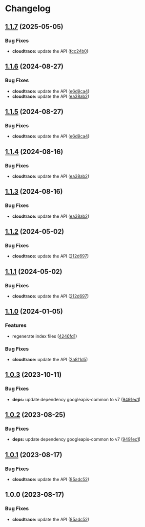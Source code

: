 # Changelog

## [1.1.7](https://github.com/googleapis/google-api-nodejs-client/compare/cloudtrace-v1.1.6...cloudtrace-v1.1.7) (2025-05-05)


### Bug Fixes

* **cloudtrace:** update the API ([fcc24b0](https://github.com/googleapis/google-api-nodejs-client/commit/fcc24b02f2fd7829693a0b422d817472378f8e03))

## [1.1.6](https://github.com/googleapis/google-api-nodejs-client/compare/cloudtrace-v1.1.5...cloudtrace-v1.1.6) (2024-08-27)


### Bug Fixes

* **cloudtrace:** update the API ([e6d9ca4](https://github.com/googleapis/google-api-nodejs-client/commit/e6d9ca416645e58b93b41b462f96875d8316687c))
* **cloudtrace:** update the API ([ea38ab2](https://github.com/googleapis/google-api-nodejs-client/commit/ea38ab2b860107ac10f0df0c9081c9d69a7df3d3))

## [1.1.5](https://github.com/googleapis/google-api-nodejs-client/compare/cloudtrace-v1.1.4...cloudtrace-v1.1.5) (2024-08-27)


### Bug Fixes

* **cloudtrace:** update the API ([e6d9ca4](https://github.com/googleapis/google-api-nodejs-client/commit/e6d9ca416645e58b93b41b462f96875d8316687c))

## [1.1.4](https://github.com/googleapis/google-api-nodejs-client/compare/cloudtrace-v1.1.3...cloudtrace-v1.1.4) (2024-08-16)


### Bug Fixes

* **cloudtrace:** update the API ([ea38ab2](https://github.com/googleapis/google-api-nodejs-client/commit/ea38ab2b860107ac10f0df0c9081c9d69a7df3d3))

## [1.1.3](https://github.com/googleapis/google-api-nodejs-client/compare/cloudtrace-v1.1.2...cloudtrace-v1.1.3) (2024-08-16)


### Bug Fixes

* **cloudtrace:** update the API ([ea38ab2](https://github.com/googleapis/google-api-nodejs-client/commit/ea38ab2b860107ac10f0df0c9081c9d69a7df3d3))

## [1.1.2](https://github.com/googleapis/google-api-nodejs-client/compare/cloudtrace-v1.1.1...cloudtrace-v1.1.2) (2024-05-02)


### Bug Fixes

* **cloudtrace:** update the API ([212d697](https://github.com/googleapis/google-api-nodejs-client/commit/212d697a0e2654ba1bb8f2775bf039b57be3a6cd))

## [1.1.1](https://github.com/googleapis/google-api-nodejs-client/compare/cloudtrace-v1.1.0...cloudtrace-v1.1.1) (2024-05-02)


### Bug Fixes

* **cloudtrace:** update the API ([212d697](https://github.com/googleapis/google-api-nodejs-client/commit/212d697a0e2654ba1bb8f2775bf039b57be3a6cd))

## [1.1.0](https://github.com/googleapis/google-api-nodejs-client/compare/cloudtrace-v1.0.3...cloudtrace-v1.1.0) (2024-01-05)


### Features

* regenerate index files ([4246fd1](https://github.com/googleapis/google-api-nodejs-client/commit/4246fd1c6484dac0d636d48a2dfcbfcbb2668702))


### Bug Fixes

* **cloudtrace:** update the API ([2a811d5](https://github.com/googleapis/google-api-nodejs-client/commit/2a811d5fe82adc2795ce7015e5eeae258b11458d))

## [1.0.3](https://github.com/googleapis/google-api-nodejs-client/compare/cloudtrace-v1.0.2...cloudtrace-v1.0.3) (2023-10-11)


### Bug Fixes

* **deps:** update dependency googleapis-common to v7 ([9491ec1](https://github.com/googleapis/google-api-nodejs-client/commit/9491ec1cdc3c413e7d73edcfcd59cf5c28a7c855))

## [1.0.2](https://github.com/googleapis/google-api-nodejs-client/compare/cloudtrace-v1.0.1...cloudtrace-v1.0.2) (2023-08-25)


### Bug Fixes

* **deps:** update dependency googleapis-common to v7 ([9491ec1](https://github.com/googleapis/google-api-nodejs-client/commit/9491ec1cdc3c413e7d73edcfcd59cf5c28a7c855))

## [1.0.1](https://github.com/googleapis/google-api-nodejs-client/compare/cloudtrace-v1.0.0...cloudtrace-v1.0.1) (2023-08-17)


### Bug Fixes

* **cloudtrace:** update the API ([85adc52](https://github.com/googleapis/google-api-nodejs-client/commit/85adc528149837510e2032822cd925fa43a36779))

## 1.0.0 (2023-08-17)


### Bug Fixes

* **cloudtrace:** update the API ([85adc52](https://github.com/googleapis/google-api-nodejs-client/commit/85adc528149837510e2032822cd925fa43a36779))
